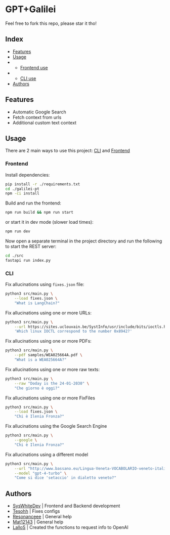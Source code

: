 # GPT+Galilei

Feel free to fork this repo, please star it tho!

## Index

- [Features](#features)
- [Usage](#usage)
- - [Frontend use](#frontend)
- - [CLI use](#cli)
- [Authors](#authors)

## Features

- Automatic Google Search
- Fetch context from urls
- Additional custom text context

## Usage

There are 2 main ways to use this project: [CLI](#cli) and [Frontend](#frontend)

### Frontend

Install dependencies:

```bash
pip install -r ./requirements.txt
cd ./galilei-pt
npm -ci install
```

Build and run the frontend:

```bash
npm run build && npm run start
```

or start it in dev mode (slower load times):

```bash
npm run dev
```

Now open a separate terminal in the project directory and run the following to start the REST server:

```bash
cd ./src
fastapi run index.py
```

### CLI

Fix allucinations using `fixes.json` file:

```bash
python3 src/main.py \
    --load fixes.json \
    "What is LangChain?"
```

Fix allucinations using one or more URLs:

```bash
python3 src/main.py \
    --url https://sites.uclouvain.be/SystInfo/usr/include/bits/ioctls.h.html \
    'Which linux IOCTL correspond to the number 0x8942?'
```

Fix allucinations using one or more PDFs:

```bash
python3 src/main.py \
    --pdf samples/WEA025664A.pdf \
    "What is a WEA025664A?"
```

Fix allucinations using one or more raw texts:

```bash
python3 src/main.py \
    --raw "Doday is the 24-01-2030" \
    "Che giorno è oggi?"
```

Fix allucinations using one or more FixFiles

```bash
python3 src/main.py \
    --load fixes.json \
    "Chi è Ilenia Fronza?"
```

Fix allucinations using the Google Search Engine

```bash
python3 src/main.py \
    --google \
    "Chi è Ilenia Fronza?"
```

Fix allucinations using a different model

```bash
python3 src/main.py \
    --url "http://www.bassano.eu/Lingua-Veneta-VOCABOLARIO-veneto-italiano.htm" \
    --model "gpt-4-turbo" \
    "Come si dice 'setaccio' in dialetto veneto?"
```

## Authors

- [SysWhiteDev](https://github.com/syswhitedev) | Frontend and Backend development
- [Tesohh](https://github.com/tesohh) | Fixes configs
- [Resonanceee](https://github.com/resonanceee) | General help
- [Mat12143](https://github.com/mat12143) | General help
- [LalloS](https://github.com/lallos) | Created the functions to request info to OpenAI
